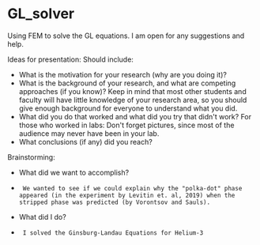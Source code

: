 # GL_solver

Using FEM to solve the GL equations.
I am open for any suggestions and help.

Ideas for presentation:
Should include:
 - What is the motivation for your research (why are you doing it)?
 - What is the background of your research, and what are competing approaches (if you know)? Keep in mind that most other students and faculty will have little knowledge of your research area, so you should give enough background for everyone to understand what you did.
 - What did you do that worked and what did you try that didn't work? For those who worked in labs: Don't forget pictures, since most of the audience may never have been in your lab.
 - What conclusions (if any) did you reach?

Brainstorming:
 - What did we want to accomplish?
 -      We wanted to see if we could explain why the "polka-dot" phase appeared (in the experiment by Levitin et. al, 2019) when the stripped phase was predicted (by Vorontsov and Sauls).
 - What did I do?
 -      I solved the Ginsburg-Landau Equations for Helium-3 
